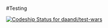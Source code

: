 #Testing

[ ![Codeship Status for daandi/test-wars](https://www.codeship.io/projects/a180f5d0-3cb5-0132-9dee-22846b7cda22/status)](https://www.codeship.io/projects/43039)
